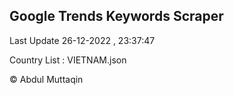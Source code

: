 

## Google Trends Keywords Scraper 
 
Last Update 26-12-2022 , 23:37:47

Country List :
VIETNAM.json



© Abdul Muttaqin 
